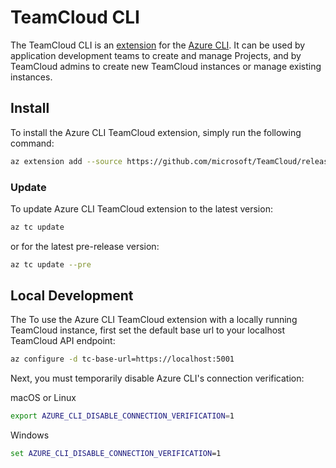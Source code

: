 # TeamCloud CLI

The TeamCloud CLI is an [extension](https://docs.microsoft.com/en-us/cli/azure/azure-cli-extensions-overview?view=azure-cli-latest) for the [Azure CLI](https://docs.microsoft.com/en-us/cli/azure/?view=azure-cli-latest).  It can be used by application development teams to create and manage Projects, and by TeamCloud admins to create new TeamCloud instances or manage existing instances.

## Install

To install the Azure CLI TeamCloud extension, simply run the following command:

```sh
az extension add --source https://github.com/microsoft/TeamCloud/releases/download/v0.2.289/tc-0.6.0-py2.py3-none-any.whl -y
```

### Update

To update Azure CLI TeamCloud extension to the latest version:

```sh
az tc update
```

or for the latest pre-release version:

```sh
az tc update --pre
```

## Local Development

The To use the Azure CLI TeamCloud extension with a locally running TeamCloud instance, first set the default base url to your localhost TeamCloud API endpoint:

```sh
az configure -d tc-base-url=https://localhost:5001
```

Next, you must temporarily disable Azure CLI's connection verification:

macOS or Linux

```sh
export AZURE_CLI_DISABLE_CONNECTION_VERIFICATION=1
```

Windows

```cmd
set AZURE_CLI_DISABLE_CONNECTION_VERIFICATION=1
```
